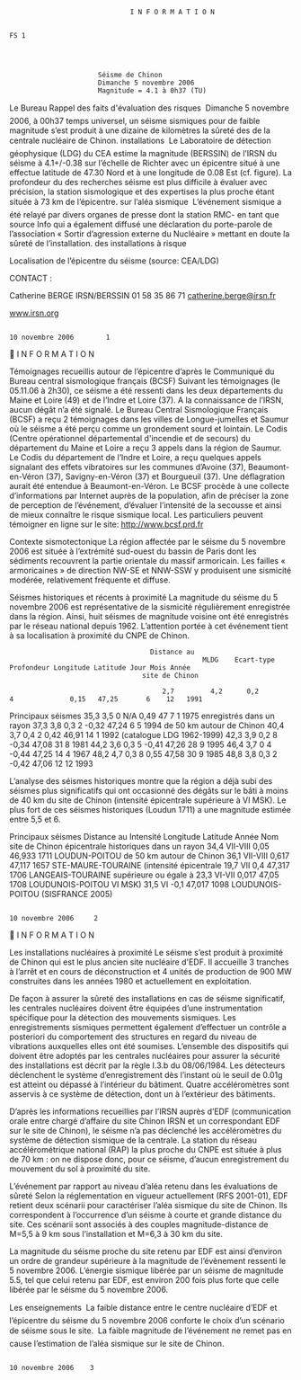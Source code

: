                                   I N F O R M A T I O N

                                                                                                                    FS 1




                          Séisme de Chinon
                          Dimanche 5 novembre 2006
                          Magnitude = 4.1 à 0h37 (TU)



 Le Bureau                Rappel des faits
 d'évaluation
 des risques               Dimanche 5 novembre 2006, à 00h37 temps universel, un séisme
 sismiques pour            de faible magnitude s’est produit à une dizaine de kilomètres
 la sûreté des             de la centrale nucléaire de Chinon.
 installations
                           Le Laboratoire de détection géophysique (LDG) du CEA estime la magnitude
 (BERSSIN) de l’IRSN       du séisme à 4.1+/-0.38 sur l’échelle de Richter avec un épicentre situé à une
 effectue                  latitude de 47.30 Nord et à une longitude de 0.08 Est (cf. figure). La profondeur du
 des recherches            séisme est plus difficile à évaluer avec précision, la station sismologique
 et des expertises         la plus proche étant située à 73 km de l’épicentre.
 sur l’aléa sismique
                           L’événement sismique a été relayé par divers organes de presse dont la station RMC-
 en tant que source        Info qui a également diffusé une déclaration du porte-parole de l’association « Sortir
 d’agression externe       du Nucléaire » mettant en doute la sûreté de l’installation.
 des installations
 à risque




Localisation
de l’épicentre du
séisme
(source: CEA/LDG)




CONTACT :

Catherine BERGE
IRSN/BERSSIN
01 58 35 86 71
catherine.berge@irsn.fr


www.irsn.org


                                                                                               10 novembre 2006        1
                                    I N F O R M A T I O N



Témoignages recueillis autour de l’épicentre
d’après le Communiqué du Bureau central sismologique français (BCSF)
Suivant les témoignages (le 05.11.06 à 2h30), ce séisme a été ressenti dans les deux
départements du Maine et Loire (49) et de l’Indre et Loire (37).
A la connaissance de l’IRSN, aucun dégât n’a été signalé. Le Bureau Central Sismologique Français (BCSF)
a reçu 2 témoignages dans les villes de Longue-jumelles et Saumur où le séisme a été perçu comme
un grondement sourd et lointain. Le Codis (Centre opérationnel départemental d'incendie et de secours)
du département du Maine et Loire a reçu 3 appels dans la région de Saumur. Le Codis du département
de l’Indre et Loire, a reçu quelques appels signalant des effets vibratoires sur les communes d’Avoine (37),
Beaumont-en-Véron (37), Savigny-en-Véron (37) et Bourgueuil (37).
Une déflagration aurait été entendue à Beaumont-en-Véron. Le BCSF procède à une collecte d’informations par
Internet auprès de la population, afin de préciser la zone de perception de l’événement, d’évaluer l’intensité
de la secousse et ainsi de mieux connaître le risque sismique local.
Les particuliers peuvent témoigner en ligne sur le site: http://www.bcsf.prd.fr

Contexte sismotectonique
La région affectée par le séisme du 5 novembre 2006 est située à l’extrémité sud-ouest du bassin
de Paris dont les sédiments recouvrent la partie orientale du massif armoricain. Les failles « armoricaines » de
direction NW-SE et NNW-SSW y produisent une sismicité modérée, relativement fréquente et diffuse.




Séismes historiques et récents à proximité
La magnitude du séisme du 5 novembre 2006 est représentative de la sismicité régulièrement
enregistrée dans la région. Ainsi, huit séismes de magnitude voisine ont été enregistrés par le réseau
national depuis 1962. L’attention portée à cet événement tient à sa localisation à proximité
du CNPE de Chinon.

                                       Distance au
                                                    MLDG    Ecart-type Profondeur Longitude Latitude Jour Mois Année
                                     site de Chinon

                                          2,7         4,2      0,2              4              0,15   47,25       6    12   1991
Principaux séismes                        35,3        3,5       0              N/A             0,49    47         7     1   1975
enregistrés dans un rayon                 37,3        3,8      0,3              2             -0,32   47,24       6     5   1994
de 50 km autour de Chinon                 40,4        3,7      0,4              2              0,42   46,91      14     1   1992
(catalogue LDG 1962-1999)                 42,3        3,9      0,2              8             -0,34   47,08      31     8   1981
                                          44,2        3,6      0,3              5             -0,41   47,26      28     9   1995
                                          46,4        3,7       0               4             -0,44   47,25      14    4    1967
                                          48,2        4,7      0,3              8              0,55   47,58      30     9   1985
                                          48,8        3,8      0,3              2             -0,42   47,06      12    12   1993



L’analyse des séismes historiques montre que la région a déjà subi des séismes plus significatifs
qui ont occasionné des dégâts sur le bâti à moins de 40 km du site de Chinon (intensité épicentrale supérieure à
VI MSK). Le plus fort de ces séismes historiques (Loudun 1711) a une magnitude estimée entre 5,5 et 6.



Principaux séismes                     Distance au     Intensité
                                                                     Longitude Latitude Année                    Nom
                                     site de Chinon   épicentrale
historiques dans un rayon
                                           34,4          VII-VIII       0,05         46,933    1711       LOUDUN-POITOU
de 50 km autour de Chinon
                                           36,1          VII-VIII      0,617         47,117    1657    STE-MAURE-TOURAINE
(intensité épicentrale
                                           19,7            VII          0,4          47,317    1706     LANGEAIS-TOURAINE
supérieure ou égale à                      23,3          VI-VII        0,017         47,05     1708     LOUDUNOIS-POITOU
VI MSK)                                    31,5             VI          -0,1         47,017    1098     LOUDUNOIS-POITOU
(SISFRANCE 2005)




                                                                                                              10 novembre 2006     2
                                 I N F O R M A T I O N




Les installations nucléaires à proximité
Le séisme s’est produit à proximité de Chinon qui est le plus ancien site nucléaire d'EDF.
Il accueille 3 tranches à l’arrêt et en cours de déconstruction et 4 unités de production de 900 MW construites
dans les années 1980 et actuellement en exploitation.

De façon à assurer la sûreté des installations en cas de séisme significatif, les centrales
nucléaires doivent être équipées d’une instrumentation spécifique pour la détection
des mouvements sismiques. Les enregistrements sismiques permettent également d’effectuer
un contrôle a posteriori du comportement des structures en regard du niveau de vibrations auxquelles elles ont
été soumises. L’ensemble des dispositifs qui doivent être adoptés par les centrales nucléaires pour assurer la
sécurité des installations est décrit par la règle I.3.b du 08/06/1984.
Les détecteurs déclenchent le système d’enregistrement dès l’instant où le seuil de 0.01g est atteint
ou dépassé à l’intérieur du bâtiment. Quatre accéléromètres sont asservis à ce système de détection, dont un
à l’extérieur des bâtiments.

D’après les informations recueillies par l’IRSN auprès d’EDF (communication orale entre chargé
d’affaire du site Chinon IRSN et un correspondant EDF sur le site de Chinon), le séisme n’a pas déclenché
les accéléromètres du système de détection sismique de la centrale. La station du réseau
accélérométrique national (RAP) la plus proche du CNPE est située à plus de 70 km : on ne dispose donc, pour
ce séisme, d’aucun enregistrement du mouvement du sol à proximité du site.



L’événement par rapport au niveau d’aléa retenu dans les
évaluations de sûreté
Selon la réglementation en vigueur actuellement (RFS 2001-01), EDF retient deux scénarii pour
caractériser l’aléa sismique du site de Chinon. Ils correspondent à l’occurrence d’un séisme à courte et
grande distance du site. Ces scénarii sont associés à des couples magnitude-distance de M=5,5 à 9 km sous
l’installation et M=6,3 à 30 km du site.

La magnitude du séisme proche du site retenu par EDF est ainsi d’environ un ordre de grandeur supérieure
à la magnitude de l’évènement ressenti le 5 novembre 2006. L’énergie sismique libérée par un séisme de
magnitude 5.5, tel que celui retenu par EDF, est environ 200 fois plus forte que celle libérée par le séisme
du 5 novembre 2006.




 Les enseignements
  La faible distance entre le centre nucléaire d’EDF et l’épicentre du séisme du 5 novembre 2006
   conforte le choix d’un scénario de séisme sous le site.
  La faible magnitude de l’événement ne remet pas en cause l’estimation de l’aléa sismique sur le site
   de Chinon.




                                                                                              10 novembre 2006    3
